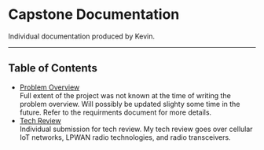 # Capstone Documentation
Individual documentation produced by Kevin.
___
## Table of Contents
* [Problem Overview](pdfs/problem.pdf)  
  Full extent of the project was not known at the time of writing the problem overview. 
  Will possibly be updated slighty some time in the future. Refer to the requirments document for more details.
* [Tech Review](pdfs/techreview.pdf)  
  Individual submission for tech review. My tech review goes over cellular IoT networks, LPWAN radio technologies, and radio transceivers. 

 
